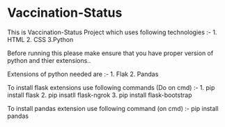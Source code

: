 # Vaccination-Status


This is Vaccination-Status Project which uses following technologies :-
    1. HTML
    2. CSS
    3.Python


Before running this please make ensure that you have proper version of python and thier extensions..


Extensions of python needed are :- 
    1. Flak 
    2. Pandas


To install flask extensions use following commands (Do on cmd) :-
    1. pip install flask 
    2. pip insatll flask-ngrok
    3. pip install flask-bootstrap


To install pandas extension use following command (on cmd) :-
      pip install pandas
